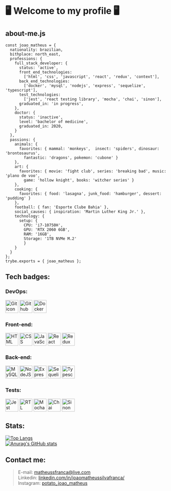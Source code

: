 # 🖥️ Welcome to my profile 🖥️
## about-me.js
```
const joao_matheus = {
  nationality: brazilian,
  bithplace: north_east,
  professions: {
    full_stack_developer: {
      status: 'active',
      front_end_technologies: 
        ['html', 'css', 'javascript', 'react', 'redux', 'context'],
      back_end_technologies: 
        ['docker', 'mysql', 'nodejs', 'express', 'sequelize', 'typescript'],
      test_technologies: 
        ['jest', 'react testing library', 'mocha', 'chai', 'sinon'],
      graduated_in: 'in progress',
    },
    doctor: {
      status: 'inactive',
      level: 'bachelor of medicine',
      graduated_in: 2020,
    }
  }, 
  passions: {
    animals: { 
      favorites: { mammal: 'monkeys',  insect: 'spiders', dinosaur: 'brontosaurus', 
        fantastic: 'dragons', pokemon: 'cubone' } 
    },
    art: {
      favorites: { movie: 'fight club', series: 'breaking bad', music: 'plano de voo', 
        game: 'hollow knight', books: 'witcher series' }    
    },
    cooking: {
      favorites: { food: 'lasagna', junk_food: 'hamburger', dessert: 'pudding' }
    },
    football: { fan: 'Esporte Clube Bahia' },
    social_causes: { inspiration: 'Martin Luther King Jr.' },
    technology: {
      setup: { 
        CPU: 'i7-10750H',
        GPU: 'RTX 2060 6GB',
        RAM: '16GB',
        Storage: '1TB NVMe M.2'
        }
    }
  }
};
trybe.exports = { joao_matheus };
```
## Tech badges:
<div>

### DevOps:
<img src="https://cdn.jsdelivr.net/gh/devicons/devicon/icons/git/git-original.svg" height=40 alt="Git icon"/>
<img src="https://cdn.jsdelivr.net/gh/devicons/devicon/icons/github/github-original.svg" height=40 alt="Github icon"/>
<img src="https://cdn.jsdelivr.net/gh/devicons/devicon/icons/docker/docker-original.svg" height=40 alt="Docker icon"/>

### Front-end:
<img src="https://cdn.jsdelivr.net/gh/devicons/devicon/icons/html5/html5-original.svg" height=40 alt="HTML icon"/>
<img src="https://cdn.jsdelivr.net/gh/devicons/devicon/icons/css3/css3-original.svg" height=40 alt="CSS icon"/>
<img src="https://cdn.jsdelivr.net/gh/devicons/devicon/icons/javascript/javascript-original.svg" height=40 alt="JavaScript icon"/>
<img src="https://cdn.jsdelivr.net/gh/devicons/devicon/icons/react/react-original.svg" height=40 alt="React icon"/>
<img src="https://cdn.jsdelivr.net/gh/devicons/devicon/icons/redux/redux-original.svg" height=40 alt="Redux icon"/>

### Back-end:
<img src="https://cdn.jsdelivr.net/gh/devicons/devicon/icons/mysql/mysql-original.svg" height=40 alt="MySQL icon"/>
<img src="https://cdn.jsdelivr.net/gh/devicons/devicon/icons/nodejs/nodejs-original.svg" height=40 alt="NodeJS icon"/>
<img src="https://cdn.jsdelivr.net/gh/devicons/devicon/icons/express/express-original.svg" height=40 alt="Express icon"/>
<img src="https://cdn.jsdelivr.net/gh/devicons/devicon/icons/sequelize/sequelize-original.svg" height=40 alt="Sequelize icon"/>
<img src="https://cdn.jsdelivr.net/gh/devicons/devicon/icons/typescript/typescript-original.svg" height=40 alt="Typescript icon"/>

### Tests:
<img src="https://cdn.jsdelivr.net/gh/devicons/devicon/icons/jest/jest-plain.svg" height=40 alt="Jest icon"/>
<img src="https://testing-library.com/img/octopus-64x64.png" height=40 alt="RTL icon"/>
<img src="https://cdn.jsdelivr.net/gh/devicons/devicon/icons/mocha/mocha-plain.svg" height=40 alt="Mocha icon"/>
<img src="https://camo.githubusercontent.com/7ecbd4531436e4f20c1dba52a4fd4ac367cfcc20a2f62cfe7a10f32da306afc6/687474703a2f2f636861696a732e636f6d2f696d672f636861692d6c6f676f2e706e67" height=40 alt="Chai icon"/>
<img src="https://sinonjs.org/assets/images/logo.png" height=40 alt="Sinon icon"/>
</div>

## Stats: 
[![Top Langs](https://github-readme-stats.vercel.app/api/top-langs/?username=joao-matheus-franca&theme=slateorange&layout=compact&card_width=450)](https://github.com/anuraghazra/github-readme-stats)
</br>
[![Anurag's GitHub stats](https://github-readme-stats.vercel.app/api?username=joao-matheus-franca&show_icons=true&count_private=true&theme=slateorange&card_width=450)](https://github.com/anuraghazra/github-readme-stats)

## Contact me:
> E-mail: matheussfranca@live.com </br>
> Linkedin: <a href="https://www.linkedin.com/in/joaomatheussilvafranca/">linkedin.com/in/joaomatheussilvafranca/</a> </br>
> Instagram: <a href="https://www.instagram.com/potato_joao_matheus/?hl=pt-br">potato_joao_matheus</a> </br>
          




